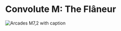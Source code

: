 # Convolute M: The Flâneur

![Arcades M7,2 with caption](https://user-images.githubusercontent.com/36647441/146197502-2a328b18-05d4-4a03-b0f5-85d8d9dcc5f1.jpg)

